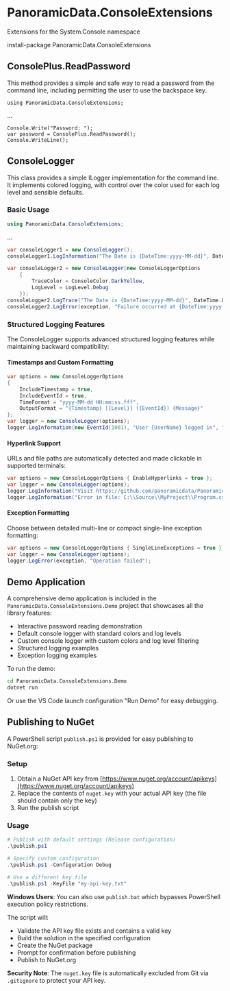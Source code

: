 # PanoramicData.ConsoleExtensions
Extensions for the System.Console namespace

install-package PanoramicData.ConsoleExtensions

## ConsolePlus.ReadPassword

This method provides a simple and safe way to read a password from the command line, including permitting the user to use the backspace key.

```
using PanoramicData.ConsoleExtensions;
```
...
```
Console.Write("Password: ");
var password = ConsolePlus.ReadPassword();
Console.WriteLine();
```

## ConsoleLogger

This class provides a simple ILogger implementation for the command line.
It implements colored logging, with control over the color used for each log level and sensible defaults.

### Basic Usage

```csharp
using PanoramicData.ConsoleExtensions;
```
...
```csharp
var consoleLogger1 = new ConsoleLogger();
consoleLogger1.LogInformation("The Date is {DateTime:yyyy-MM-dd}", DateTime.UtcNow);

var consoleLogger2 = new ConsoleLogger(new ConsoleLoggerOptions
	{
		TraceColor = ConsoleColor.DarkYellow,
		LogLevel = LogLevel.Debug
	});
consoleLogger2.LogTrace("The Date is {DateTime:yyyy-MM-dd}", DateTime.UtcNow);
consoleLogger2.LogError(exception, "Failure occurred at {DateTime:yyyy-MM-dd}", DateTime.UtcNow);
```

### Structured Logging Features

The ConsoleLogger supports advanced structured logging features while maintaining backward compatibility:

#### Timestamps and Custom Formatting
```csharp
var options = new ConsoleLoggerOptions
{
    IncludeTimestamp = true,
    IncludeEventId = true,
    TimeFormat = "yyyy-MM-dd HH:mm:ss.fff",
    OutputFormat = "{Timestamp} [{Level}] ({EventId}) {Message}"
};
var logger = new ConsoleLogger(options);
logger.LogInformation(new EventId(1001), "User {UserName} logged in", "Alice");
```

#### Hyperlink Support
URLs and file paths are automatically detected and made clickable in supported terminals:

```csharp
var options = new ConsoleLoggerOptions { EnableHyperlinks = true };
var logger = new ConsoleLogger(options);
logger.LogInformation("Visit https://github.com/panoramicdata/PanoramicData.ConsoleExtensions");
logger.LogInformation("Error in file: C:\\Source\\MyProject\\Program.cs");
```

#### Exception Formatting
Choose between detailed multi-line or compact single-line exception formatting:

```csharp
var options = new ConsoleLoggerOptions { SingleLineExceptions = true };
var logger = new ConsoleLogger(options);
logger.LogError(exception, "Operation failed");
```

## Demo Application

A comprehensive demo application is included in the `PanoramicData.ConsoleExtensions.Demo` project that showcases all the library features:

- Interactive password reading demonstration
- Default console logger with standard colors and log levels
- Custom console logger with custom colors and log level filtering
- Structured logging examples
- Exception logging examples

To run the demo:

```bash
cd PanoramicData.ConsoleExtensions.Demo
dotnet run
```

Or use the VS Code launch configuration "Run Demo" for easy debugging.

## Publishing to NuGet

A PowerShell script `publish.ps1` is provided for easy publishing to NuGet.org:

### Setup
1. Obtain a NuGet API key from [https://www.nuget.org/account/apikeys](https://www.nuget.org/account/apikeys)
2. Replace the contents of `nuget.key` with your actual API key (the file should contain only the key)
3. Run the publish script

### Usage
```powershell
# Publish with default settings (Release configuration)
.\publish.ps1

# Specify custom configuration
.\publish.ps1 -Configuration Debug

# Use a different key file
.\publish.ps1 -KeyFile "my-api-key.txt"
```

**Windows Users**: You can also use `publish.bat` which bypasses PowerShell execution policy restrictions.

The script will:
- Validate the API key file exists and contains a valid key
- Build the solution in the specified configuration  
- Create the NuGet package
- Prompt for confirmation before publishing
- Publish to NuGet.org

**Security Note**: The `nuget.key` file is automatically excluded from Git via `.gitignore` to protect your API key.
